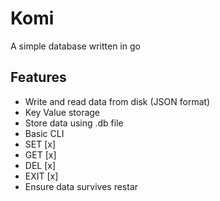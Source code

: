 # Komi

A simple database written in go

## Features 
- Write and read data from disk (JSON format)
- Key Value storage
- Store data using .db file
- Basic CLI
- SET [x]
- GET [x]
- DEL [x]
- EXIT [x]
- Ensure data survives restar 